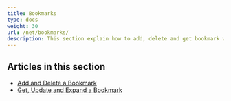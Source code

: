 ```yaml
---
title: Bookmarks
type: docs
weight: 30
url: /net/bookmarks/
description: This section explain how to add, delete and get bookmark with Aspose.PDF for .NET.
---
```


## Articles in this section

- [Add and Delete a Bookmark](/pdf/net/add-and-delete-bookmark/)
- [Get, Update and Expand a Bookmark](/pdf/net/get-update-and-expand-bookmark/)

